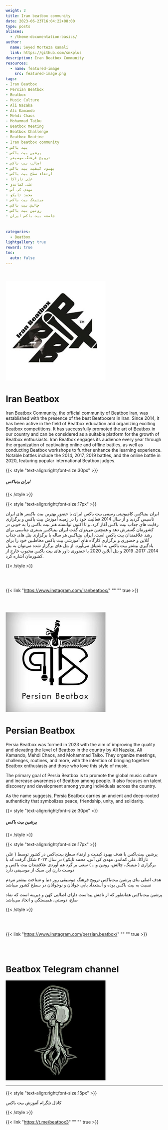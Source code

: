 ```yaml
---
weight: 2
title: Iran beatbox community
date: 2023-06-23T16:04:22+08:00
type: posts
aliases:
  - /theme-documentation-basics/
author:
  name: Seyed Morteza Kamali
  link: https://github.com/smkplus
description: Iran Beatbox Community
resources:
  - name: featured-image
    src: featured-image.png
tags:
- Iran Beatbox
- Persian Beatbox
- Beatbox
- Music Culture
- Ali Nazaka
- Ali Kamando
- Mehdi Chaos
- Mohammad Taiku
- Beatbox Meeting
- Beatbox Challenge
- Beatbox Routine
- Iran beatbox community
- بیت باکس
- پرشین بیت باکس
- ترویج فرهنگ موسیقی
- اصالت بیت باکس
- بهبود کیفیت بیت باکس
- ارتقاء سطح بیت باکس
- علی نازاکا
- علی کماندو
- مهدی کی آس
- محمد تایکو
- میتینگ بیت باکس
- چالش بیت باکس
- روتین بیت باکس
- جامعه بیت باکس ایران

  
categories:
  - Beatbox
lightgallery: true
reward: true
toc:
  auto: false
---
```


<br></br>
![Iran Beatbox](IranBeatboxLogo.png "لوگو ایران بیت باکس")

# Iran Beatbox

Iran Beatbox Community, the official community of Beatbox Iran, was established with the presence of the best Beatboxers in Iran. Since 2014, it has been active in the field of Beatbox education and organizing exciting Beatbox competitions. It has successfully promoted the art of Beatbox in our country and can be considered as a suitable platform for the growth of Beatbox enthusiasts. Iran Beatbox engages its audience every year through the organization of captivating online and offline battles, as well as conducting Beatbox workshops to further enhance the learning experience. Notable battles include the 2014, 2017, 2019 battles, and the online battle in 2020, featuring popular international Beatbox judges.


{{< style "text-align:right;font-size:30px" >}}

##### ایران بیتباکس

{{< /style >}}



{{< style "text-align:right;font-size:17px" >}}

ایران بیتباکس کامیونیتی رسمی بیت باکس ایران با حضور بهترین  بیت باکسر های ایران تاسیس گردید و از سال 2014 فعالیت خود را در زمینه آموزش بیت باکس و برگزاری رقابت های جذاب بیت باکس آغاز کرد. و تا اکنون توانسته هنر بیت باکس را به خوبی در کشورمان گسترش دهد و همچنین می‌توان گفت ایران بیتباکس بستری مناسبی برای رشد علاقمندان بیت باکس است. ایران بیتباکس هر ساله با برگزاری بتل های جذاب آنلاین و حضوری و برگزاری کارگاه های آموزشی بیت باکس مخاطبین خود را برای یادگیری بیشتر بیت باکس به اشتیاق می‌آورد. از بتل های برگزار شده می‌توان به بتل 2014، 2017، 2019 و بتل آنلاین 2020 با حضوری داور های بیت باکس محبوب خارج از کشورمان آشاره کرد.

{{< /style >}}

<br></br>


{{< link "https://www.instagram.com/iranbeatbox/" "" "" true >}}


<br></br>




![Persian Beatbox](persianbeatbox.png "لوگو پرشین بیت باکس")

# Persian Beatbox

Persia Beatbox was formed in 2023 with the aim of improving the quality and elevating the level of Beatbox in the country by Ali Nazaka, Ali Kamando, Mehdi Chaos, and Mohammad Taiko. They organize meetings, challenges, routines, and more, with the intention of bringing together Beatbox enthusiasts and those who love this style of music.

The primary goal of Persia Beatbox is to promote the global music culture and increase awareness of Beatbox among people. It also focuses on talent discovery and development among young individuals across the country.

As the name suggests, Persia Beatbox carries an ancient and deep-rooted authenticity that symbolizes peace, friendship, unity, and solidarity.

{{< style "text-align:right;font-size:30px" >}}

##### پرشین بیت باکس

{{< /style >}}


{{< style "text-align:right;font-size:17px" >}}


پرشین بیت‌باکس با هدف بهبود کیفیت و ارتقاء سطح  بیت‌باکس در کشور توسط ( علی نازاکا، علی کماندو، مهدی کی آس، محمد تایکو ) در سال ۲۰۲۳ شکل گرفت
که با برگزاری ( میتینگ، چالش، روتین و... ) سعی بر گرد هم آوردی علاقمندان بیت باکس و دوست دارن این سبک از موسیقی دارد

هدف اصلی بنای پرشین بیت‌باکس ترویج فرهنگ موسیقی روز دنیا و شناخت بیشتر مردم نسبت به بیت باکس بوده و استعداد یابی جوانان و نوجوانان در سطح کشور میباشد

پرشین بیت‌باکس همانطور که از نامش پیداست دارای اصالتی کهن و دیرینه است که نماد صلح، دوستی، همبستگی و اتحاد می‌باشد 


{{< /style >}}

<br></br>

{{< link "https://www.instagram.com/persian.beatbox/" "" "" true >}}

<br></br>


# Beatbox Telegram channel



![Beatbox Channel](BeatboxChannel.png "کانال آموزش بیت باکس")


<hr></hr>

{{< style "text-align:right;font-size:15px" >}}

کانال تلگرام آموزش بیت باکس 

{{< /style >}}


{{< link "https://t.me/beatbox3" "" "" true >}}

<br></br>

